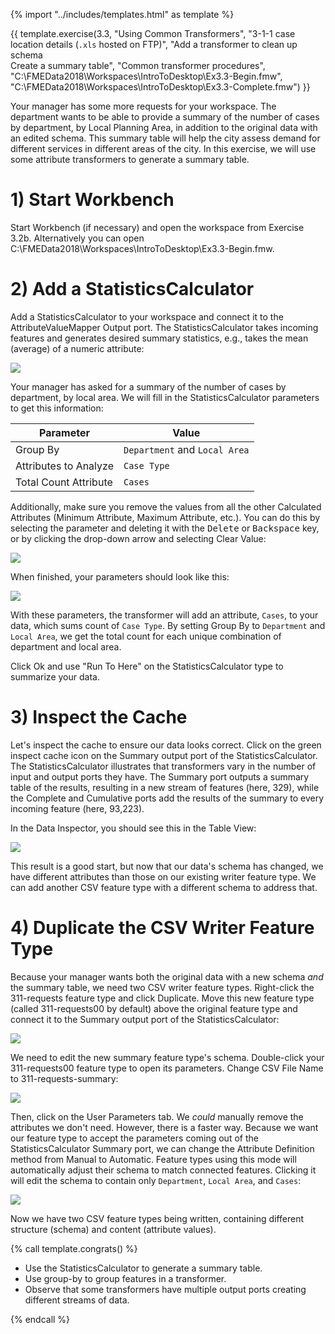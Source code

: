 <!-- With common transformers: Attributes, Calculations, Filtering, Joining, Spatial -->

{% import "../includes/templates.html" as template %}

{{ template.exercise(3.3,
               "Using Common Transformers",
               "3-1-1 case location details (<code>.xls</code> hosted on FTP)",
               "Add a transformer to clean up schema<br>Create a summary table",
               "Common transformer procedures",
               "C:\\FMEData2018\\Workspaces\\IntroToDesktop\\Ex3.3-Begin.fmw",
               "C:\\FMEData2018\\Workspaces\\IntroToDesktop\\Ex3.3-Complete.fmw")
}}

Your manager has some more requests for your workspace. The department wants to be able to provide a summary of the number of cases by department, by Local Planning Area, in addition to the original data with an edited schema. This summary table will help the city assess demand for different services in different areas of the city. In this exercise, we will use some attribute transformers to generate a summary table.

# 1) Start Workbench

Start Workbench (if necessary) and open the workspace from Exercise 3.2b. Alternatively you can open C:\\FMEData2018\\Workspaces\\IntroToDesktop\\Ex3.3-Begin.fmw.

# 2) Add a StatisticsCalculator

Add a StatisticsCalculator to your workspace and connect it to the AttributeValueMapper Output port. The StatisticsCalculator takes incoming features and generates desired summary statistics, e.g., takes the mean (average) of a numeric attribute:

![](./Images/stats-calc.png)

Your manager has asked for a summary of the number of cases by department, by local area. We will fill in the StatisticsCalculator parameters to get this information:

|Parameter|Value|
|-|-|
|Group By|`Department` and `Local Area`|
|Attributes to Analyze|`Case Type`|
|Total Count Attribute|`Cases`|

Additionally, make sure you remove the values from all the other Calculated Attributes (Minimum Attribute, Maximum Attribute, etc.). You can do this by selecting the parameter and deleting it with the <kbd>Delete</kbd> or <kbd>Backspace</kbd> key, or by clicking the drop-down arrow and selecting Clear Value:

![](./Images/stats-calc-clear-value.png)

When finished, your parameters should look like this:

![](./Images/stats-calc-parameters.png)

With these parameters, the transformer will add an attribute, `Cases`, to your data, which sums count of `Case Type`. By setting Group By to `Department` and `Local Area`, we get the total count for each unique combination of department and local area.

Click Ok and use "Run To Here" on the StatisticsCalculator type to summarize your data.

# 3) Inspect the Cache

Let's inspect the cache to ensure our data looks correct. Click on the green inspect cache icon on the Summary output port of the StatisticsCalculator. The StatisticsCalculator illustrates that transformers vary in the number of input and output ports they have. The Summary port outputs a summary table of the results, resulting in a new stream of features (here, 329), while the Complete and Cumulative ports add the results of the summary to every incoming feature (here, 93,223).

In the Data Inspector, you should see this in the Table View:

![](./Images/stats-calc-table.png)

This result is a good start, but now that our data's schema has changed, we have different attributes than those on our existing writer feature type. We can add another CSV feature type with a different schema to address that.

# 4) Duplicate the CSV Writer Feature Type

Because your manager wants both the original data with a new schema _and_ the summary table, we need two CSV writer feature types. Right-click the 311-requests feature type and click Duplicate. Move this new feature type (called 311-requests00 by default) above the original feature type and connect it to the Summary output port of the StatisticsCalculator:

![](./Images/new-csv-feature-type.png)

We need to edit the new summary feature type's schema. Double-click your 311-requests00 feature type to open its parameters. Change CSV File Name to 311-requests-summary:

![](./Images/feature-type-rename.png)

Then, click on the User Parameters tab. We _could_ manually remove the attributes we don't need. However, there is a faster way. Because we want our feature type to accept the parameters coming out of the StatisticsCalculator Summary port, we can change the Attribute Definition method from Manual to Automatic. Feature types using this mode will automatically adjust their schema to match connected features. Clicking it will edit the schema to contain only `Department`, `Local Area`, and `Cases`:

![](./Images/automatic.png)

<!--- remove other time attributes? -->

Now we have two CSV feature types being written, containing different structure (schema) and content (attribute values).

{% call template.congrats() %}

<ul>
  <li>Use the StatisticsCalculator to generate a summary table.</li>
  <li>Use group-by to group features in a transformer.</li>
  <li>Observe that some transformers have multiple output ports creating different streams of data.</li>
</ul>

{% endcall %}
